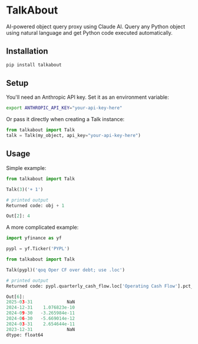 # TalkAbout

AI-powered object query proxy using Claude AI. Query any Python object using natural language and get Python code executed automatically.

## Installation

```bash
pip install talkabout
```

## Setup

You'll need an Anthropic API key. Set it as an environment variable:

```bash
export ANTHROPIC_API_KEY="your-api-key-here"
```

Or pass it directly when creating a Talk instance:

```python
from talkabout import Talk
talk = Talk(my_object, api_key="your-api-key-here")
```

## Usage

Simple example:

```python
from talkabout import Talk

Talk(3)('+ 1')

# printed output
Returned code: obj + 1

Out[2]: 4
```

A more complicated example:

```python
import yfinance as yf

pypl = yf.Ticker('PYPL')

from talkabout import Talk

Talk(pypl)('qoq Oper CF over debt; use .loc')

# printed output
Returned code: pypl.quarterly_cash_flow.loc['Operating Cash Flow'].pct_change() / pypl.quarterly_balancesheet.loc['Total Debt']

Out[6]:
2025-03-31             NaN
2024-12-31    1.076823e-10
2024-09-30   -3.265984e-11
2024-06-30   -5.669014e-12
2024-03-31    2.654644e-11
2023-12-31             NaN
dtype: float64
```

